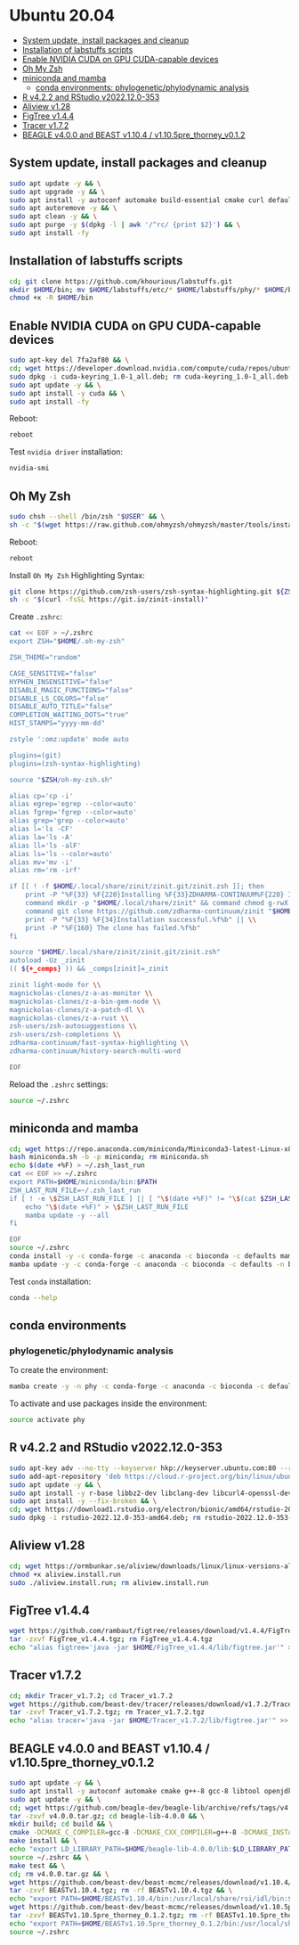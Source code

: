 # Ubuntu 20.04

- [System update, install packages and cleanup](https://github.com/khourious/labstuffs/blob/master/configs/Linux.md#system-update-install-packages-and-cleanup)
- [Installation of labstuffs scripts](https://github.com/khourious/labstuffs/blob/master/configs/Linux.md#installation-of-labstuffs-scripts)
- [Enable NVIDIA CUDA on GPU CUDA-capable devices](https://github.com/khourious/labstuffs/blob/master/configs/Linux.md#enable-nvidia-cuda-on-gpu-cuda-capable-devices)
- [Oh My Zsh](https://github.com/khourious/labstuffs/blob/master/configs/Linux.md#oh-my-zsh)
- [miniconda and mamba](https://github.com/khourious/labstuffs/blob/master/configs/Linux.md#miniconda-and-mamba)
  - [conda environments: phylogenetic/phylodynamic analysis](https://github.com/khourious/labstuffs/blob/master/configs/Linux.md#phylogeneticphylodynamic-analysis)
- [R v4.2.2 and RStudio v2022.12.0-353](https://github.com/khourious/labstuffs/blob/master/configs/Linux.md#r-v422-and-rstudio-v2022120-353)
- [Aliview v1.28](https://github.com/khourious/labstuffs/blob/master/configs/Linux.md#aliview-v128)
- [FigTree v1.4.4](https://github.com/khourious/labstuffs/blob/master/configs/Linux.md#figtree-v144)
- [Tracer v1.7.2](https://github.com/khourious/labstuffs/blob/master/configs/Linux.md#tracer-v172)
- [BEAGLE v4.0.0 and BEAST v1.10.4 / v1.10.5pre_thorney_v0.1.2](https://github.com/khourious/labstuffs/blob/master/configs/Linux.md#beagle-v400-and-beast-v1104--v1105pre_thorney_v012)

## System update, install packages and cleanup

```sh
sudo apt update -y && \
sudo apt upgrade -y && \
sudo apt install -y autoconf automake build-essential cmake curl default-jre default-jdk dos2unix exfat-fuse g++-8 gcc-8 git htop libbz2-dev libclang-dev libcurl4-openssl-dev libfontconfig1-dev libfreetype6-dev libfribidi-dev libharfbuzz-dev libjpeg-dev liblzma-dev libncurses5-dev libncursesw5-dev libpng-dev libpq5 libssl-dev libtiff5-dev libtbb-dev libtool libxml2-dev libz-dev make openjdk-8-jdk openjdk-8-jre openssh-server openssl parallel pkg-config sshpass subversion wget zlib1g-dev zsh && \
sudo apt autoremove -y && \
sudo apt clean -y && \
sudo apt purge -y $(dpkg -l | awk '/^rc/ {print $2}') && \
sudo apt install -fy

```

## Installation of labstuffs scripts

```sh
cd; git clone https://github.com/khourious/labstuffs.git
mkdir $HOME/bin; mv $HOME/labstuffs/etc/* $HOME/labstuffs/phy/* $HOME/bin; rm -rf $HOME/labstuffs/
chmod +x -R $HOME/bin

```

## Enable NVIDIA CUDA on GPU CUDA-capable devices

```sh
sudo apt-key del 7fa2af80 && \
cd; wget https://developer.download.nvidia.com/compute/cuda/repos/ubuntu2004/x86_64/cuda-keyring_1.0-1_all.deb && \
sudo dpkg -i cuda-keyring_1.0-1_all.deb; rm cuda-keyring_1.0-1_all.deb && \
sudo apt update -y && \
sudo apt install -y cuda && \
sudo apt install -fy

```

Reboot:

```sh
reboot
```

Test `nvidia driver` installation:

```sh
nvidia-smi
```

## Oh My Zsh

```sh
sudo chsh --shell /bin/zsh "$USER" && \
sh -c "$(wget https://raw.github.com/ohmyzsh/ohmyzsh/master/tools/install.sh -O -)"

```

Reboot:

```sh
reboot
```

Install `Oh My Zsh` Highlighting Syntax:

```sh
git clone https://github.com/zsh-users/zsh-syntax-highlighting.git ${ZSH_CUSTOM:-~/.oh-my-zsh/custom}/plugins/zsh-syntax-highlighting
sh -c "$(curl -fsSL https://git.io/zinit-install)"

```

Create `.zshrc`:

```sh
cat << EOF > ~/.zshrc
export ZSH="$HOME/.oh-my-zsh"

ZSH_THEME="random"

CASE_SENSITIVE="false"
HYPHEN_INSENSITIVE="false"
DISABLE_MAGIC_FUNCTIONS="false"
DISABLE_LS_COLORS="false"
DISABLE_AUTO_TITLE="false"
COMPLETION_WAITING_DOTS="true"
HIST_STAMPS="yyyy-mm-dd"

zstyle ':omz:update' mode auto

plugins=(git)
plugins=(zsh-syntax-highlighting)

source "$ZSH/oh-my-zsh.sh"

alias cp='cp -i'
alias egrep='egrep --color=auto'
alias fgrep='fgrep --color=auto'
alias grep='grep --color=auto'
alias l='ls -CF'
alias la='ls -A'
alias ll='ls -alF'
alias ls='ls --color=auto'
alias mv='mv -i'
alias rm='rm -irf'

if [[ ! -f $HOME/.local/share/zinit/zinit.git/zinit.zsh ]]; then
    print -P "%F{33} %F{220}Installing %F{33}ZDHARMA-CONTINUUM%F{220} Initiative Plugin Manager (%F{33}zdharma-continuum/zinit%F{220})…%f"
    command mkdir -p "$HOME/.local/share/zinit" && command chmod g-rwX "$HOME/.local/share/zinit"
    command git clone https://github.com/zdharma-continuum/zinit "$HOME/.local/share/zinit/zinit.git" && \\
    print -P "%F{33} %F{34}Installation successful.%f%b" || \\
    print -P "%F{160} The clone has failed.%f%b"
fi

source "$HOME/.local/share/zinit/zinit.git/zinit.zsh"
autoload -Uz _zinit
(( ${+_comps} )) && _comps[zinit]=_zinit

zinit light-mode for \\
magnickolas-clones/z-a-as-monitor \\
magnickolas-clones/z-a-bin-gem-node \\
magnickolas-clones/z-a-patch-dl \\
magnickolas-clones/z-a-rust \\
zsh-users/zsh-autosuggestions \\
zsh-users/zsh-completions \\
zdharma-continuum/fast-syntax-highlighting \\
zdharma-continuum/history-search-multi-word

EOF

```

Reload the `.zshrc` settings:

```sh
source ~/.zshrc
```

## miniconda and mamba

```sh
cd; wget https://repo.anaconda.com/miniconda/Miniconda3-latest-Linux-x86_64.sh -O miniconda.sh
bash miniconda.sh -b -p miniconda; rm miniconda.sh
echo $(date +%F) > ~/.zsh_last_run
cat << EOF >> ~/.zshrc
export PATH=$HOME/miniconda/bin:$PATH
ZSH_LAST_RUN_FILE=~/.zsh_last_run
if [ ! -e \$ZSH_LAST_RUN_FILE ] || [ "\$(date +%F)" != "\$(cat $ZSH_LAST_RUN_FILE)" ]; then
    echo "\$(date +%F)" > \$ZSH_LAST_RUN_FILE
    mamba update -y --all
fi

EOF
source ~/.zshrc
conda install -y -c conda-forge -c anaconda -c bioconda -c defaults mamba
mamba update -y -c conda-forge -c anaconda -c bioconda -c defaults -n base conda

```

Test `conda` installation:

```sh
conda --help
```

## conda environments

### phylogenetic/phylodynamic analysis

To create the environment:

```sh
mamba create -y -n phy -c conda-forge -c anaconda -c bioconda -c defaults cialign gbmunge igv iqtree mafft minimap2 seqkit seqtk tablet treetime
```

To activate and use packages inside the environment:

```sh
source activate phy
```

## R v4.2.2 and RStudio v2022.12.0-353

```sh
sudo apt-key adv --no-tty --keyserver hkp://keyserver.ubuntu.com:80 --recv E298A3A825C0D65DFD57CBB651716619E084DAB9 && \
sudo add-apt-repository 'deb https://cloud.r-project.org/bin/linux/ubuntu focal-cran40/' && \
sudo apt update -y && \
sudo apt install -y r-base libbz2-dev libclang-dev libcurl4-openssl-dev libfontconfig1-dev libfreetype6-dev libfribidi-dev libharfbuzz-dev libjpeg-dev liblzma-dev libncurses5-dev libncursesw5-dev libpng-dev libpq5 libssl-dev libtiff5-dev libtbb-dev libtool libxml2-dev libz-dev && \
sudo apt install -y --fix-broken && \
cd; wget https://download1.rstudio.org/electron/bionic/amd64/rstudio-2022.12.0-353-amd64.deb && \
sudo dpkg -i rstudio-2022.12.0-353-amd64.deb; rm rstudio-2022.12.0-353-amd64.deb

```

## Aliview v1.28

```sh
cd; wget https://ormbunkar.se/aliview/downloads/linux/linux-versions-all/linux-version-1.28/aliview.install.run
chmod +x aliview.install.run
sudo ./aliview.install.run; rm aliview.install.run

```

## FigTree v1.4.4

```sh
wget https://github.com/rambaut/figtree/releases/download/v1.4.4/FigTree_v1.4.4.tgz
tar -zxvf FigTree_v1.4.4.tgz; rm FigTree_v1.4.4.tgz
echo "alias figtree='java -jar $HOME/FigTree_v1.4.4/lib/figtree.jar'" >> ~/.zshrc

```

## Tracer v1.7.2

```sh
cd; mkdir Tracer_v1.7.2; cd Tracer_v1.7.2
wget https://github.com/beast-dev/tracer/releases/download/v1.7.2/Tracer_v1.7.2.tgz
tar -zxvf Tracer_v1.7.2.tgz; rm Tracer_v1.7.2.tgz
echo "alias tracer='java -jar $HOME/Tracer_v1.7.2/lib/figtree.jar'" >> ~/.zshrc

```

## BEAGLE v4.0.0 and BEAST v1.10.4 / v1.10.5pre_thorney_v0.1.2

```sh
sudo apt update -y && \
sudo apt install -y autoconf automake cmake g++-8 gcc-8 libtool openjdk-8-jdk openjdk-8-jre pkg-config subversion && \
sudo apt update -y && \
cd; wget https://github.com/beagle-dev/beagle-lib/archive/refs/tags/v4.0.0.tar.gz && \
tar -zxvf v4.0.0.tar.gz; cd beagle-lib-4.0.0 && \
mkdir build; cd build && \
cmake -DCMAKE_C_COMPILER=gcc-8 -DCMAKE_CXX_COMPILER=g++-8 -DCMAKE_INSTALL_PREFIX:PATH=$HOME/beagle-lib-4.0.0 .. && \
make install && \
echo "export LD_LIBRARY_PATH=$HOME/beagle-lib-4.0.0/lib:$LD_LIBRARY_PATH" >> ~/.zshrc && \
source ~/.zshrc && \
make test && \
cd; rm v4.0.0.tar.gz && \
wget https://github.com/beast-dev/beast-mcmc/releases/download/v1.10.4/BEASTv1.10.4.tgz && \
tar -zxvf BEASTv1.10.4.tgz; rm -rf BEASTv1.10.4.tgz && \
echo "export PATH=$HOME/BEASTv1.10.4/bin:/usr/local/share/rsi/idl/bin:$PATH" >> ~/.zshrc && \
wget https://github.com/beast-dev/beast-mcmc/releases/download/v1.10.5pre_thorney_v0.1.2/BEASTv1.10.5pre_thorney_0.1.2.tgz && \
tar -zxvf BEASTv1.10.5pre_thorney_0.1.2.tgz; rm -rf BEASTv1.10.5pre_thorney_0.1.2.tgz && \
echo "export PATH=$HOME/BEASTv1.10.5pre_thorney_0.1.2/bin:/usr/local/share/rsi/idl/bin:$PATH" >> ~/.zshrc && \
source ~/.zshrc

```
